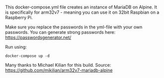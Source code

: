 This docker-compose.yml file creates an instance of MariaDB on Alpine.
It is specifically for arm32v7 - meaning you can use it on 32bit Raspbian on a Raspberry Pi.

Make sure you replace the passwords in the yml-file with your own passwords.
You can generate strong passwords here: https://passwordsgenerator.net/

Run using:
```
docker-compose up -d
```

Many thanks to Michael Kilian for this build.
Source: https://github.com/mikilian/arm32v7-mariadb-alpine
